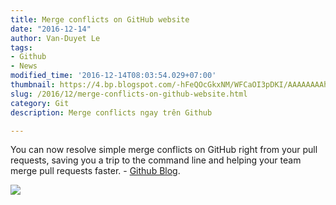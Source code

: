 ```yaml
---
title: Merge conflicts on GitHub website
date: "2016-12-14"
author: Van-Duyet Le
tags:
- Github
- News
modified_time: '2016-12-14T08:03:54.029+07:00'
thumbnail: https://4.bp.blogspot.com/-hFeQOcGkxNM/WFCaOI3pDKI/AAAAAAAAhBg/s5ZA2JgUDF4J5NQn8cXDCgaklegz8RstwCK4B/s1600/fd64b010-c06b-11e6-9dd3-a827e299c5bf.gif
slug: /2016/12/merge-conflicts-on-github-website.html
category: Git
description: Merge conflicts ngay trên Github

---
```


You can now resolve simple merge conflicts on GitHub right from your pull requests, saving you a trip to the command line and helping your team merge pull requests faster. - [Github Blog](https://github.com/blog/2293-resolve-simple-merge-conflicts-on-github).

![](https://4.bp.blogspot.com/-hFeQOcGkxNM/WFCaOI3pDKI/AAAAAAAAhBg/s5ZA2JgUDF4J5NQn8cXDCgaklegz8RstwCK4B/s1600/fd64b010-c06b-11e6-9dd3-a827e299c5bf.gif)
